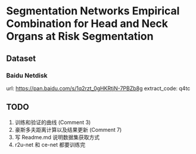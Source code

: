 # Segmentation Networks Empirical Combination for Head and Neck Organs at Risk Segmentation

## Dataset

### Baidu Netdisk

url: https://pan.baidu.com/s/1q2rzt_0gHKRtjN-7PBZb8g
extract_code: q4tc

## TODO

1. 训练和验证的曲线 (Comment 3)
2. 豪斯多夫距离计算以及结果更新 (Comment 7)
4. 写 Readme.md 说明数据集获取方式
5. r2u-net 和 ce-net 都要训练完